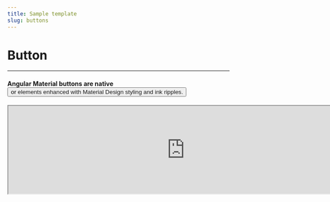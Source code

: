 ```yaml
---
title: Sample template
slug: buttons
---
```

# Button

- - -

#### Angular Material buttons are native <button> or <a> elements enhanced with Material Design styling and ink ripples.

 <iframe
  src="https://5ccbc373887ca40020446347-wtuhidckxo.chromatic.com/iframe.html?id=shadowboxcta--default&viewMode=story&shortcuts=false&singleStory=true"
  width="800"
  height="200"
></iframe>
